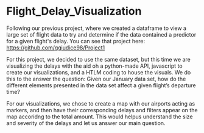 # Flight_Delay_Visualization

Following our previous project, where we created a dataframe to view a large set of flight data to try and determine if the data contained a predictor for a given flight's delay. 
You can see that project here: https://github.com/ggiudice98/Project1 </br>

For this project, we decided to use the same dataset, but this time we are visualizing the delays with the aid oh a python-made API, javascript to create our visualizations, and a HTLM coding to house the visuals. We do this to the answer the question: Given our January data set, how do the different elements presented in the data set affect a given flight’s departure time? </br>

For our visualizations, we chose to create a map with our airports acting as markers, and then have their corresponding delays and filters appear on the map accoridng to the total amount. This would helpus understand the size and severity of the delays and let us answer our main question. 
